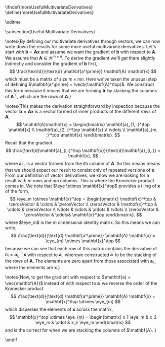 \ifndef{moreUsefulMultivariateDerivatives}
\define{moreUsefulMultivariateDerivatives}

\editme

\subsection{Useful Multivariate Derivatives}

\notes{By defining our multivariate derivatives through vectors, we
can now write down the results for some more useful multivariate
derivatives. Let's start with $\mathbf{b} = \mathbf{A}\mathbf{x}$ and
assume we want the gradient of $\mathbf{b}$ with respect to
$\mathbf{A}$. We assume that $\mathbf{A} \in \Re^{m\times n}$. To
derive the gradient we'll get there slightly indirectly and consider
the gradient of $\mathbf{b}$ first,
$$
\frac{\text{d}}{\text{d} \mathbf{a^\prime}} \mathbf{A} \mathbf{x}
$$
which must be a matrix of size $m \times mn$. Here we've taken the
unusual step of defining $\mathbf{a^\prime} =
\vecb{\mathbf{A}^\top}$. We construct this form because it means that
we are forming $\mathbf{a}^\prime$ by stacking the columns of
$\mathbf{A}^\top$, which are the rows of $\mathbf{A}$.}

\notes{This makes the derivation straightforward by inspection because
the vector $\mathbf{b} = \mathbf{A}\mathbf{x}$ is a vector formed of
inner products of the different *rows* of $\mathbf{A}$,
$$
\mathbf{A}\mathbf{x} = \begin{bmatrix}
\mathbf{a}_{1, :}^\top \mathbf{x} \\
\mathbf{a}_{2, :}^\top \mathbf{x} \\
\vdots \\
\mathbf{a}_{m, :}^\top \mathbf{x}
\end{bmatrix}.
$$
Recall that the gradient 
$$
\frac{\text{d}\mathbf{a}_{i,:}^\top \mathbf{x}}{\text{d}\mathbf{a}_{i,:}} = \mathbf{x},
$$ 
where $\mathbf{a}_{i, :}$ is a vector formed from the $i$th column of $\mathbf{A}$. So this means means that we should expect our result to consist only of repeated versions of $\mathbf{x}$. From our definition of vector derivatives, we know we are looking for a result with $m$ rows and $nm$ columns. This is where the Kronecker product comes in. We note that $\eye \otimes \mathbf{x}^\top$ provides a tiling of $\mathbf{x}$ of the form,
$$
\eye_m \otimes \mathbf{x}^\top = \begin{bmatrix}
\mathbf{x}^\top & \zerosVector & \cdots & \zerosVector \\
\zerosVector & \mathbf{x}^\top & \cdots & \zerosVector \\
\vdots & \vdots & \ddots & \vdots \\
\zerosVector & \zerosVector & \cdots& \mathbf{x}^\top
\end{bmatrix}.
$$
where $\eye_m$ is the $m$ dimensional identity matrix. So this means
we can write,
$$
\frac{\text{d}}{\text{d} \mathbf{a^\prime}} \mathbf{A} \mathbf{x} = \eye_{m} \otimes \mathbf{x}^\top
$$
because we can see that each row of this matrix contains the derivative of $b_i = \mathbf{a}_{i, :}^\top \mathbf{x}$ with respect to $\mathbf{a}^\prime$, wherewe constructed $\mathbf{a}^\prime$ to be the stacking of the *rows* of $\mathbf{A}$. The elements are zero apart from those associated with $\mathbf{a}_{i, :}$ where the elements are $\mathbf{x}$.}

\notes{Now, to get the gradient with respect to $\mathbf{a} = \vec{\mathbf{A}}$ instead of with respect to $\mathbf{a}^\prime$ we reverse the order of the Kronecker product
$$
\frac{\text{d}}{\text{d} \mathbf{a^\prime}} \mathbf{A} \mathbf{x} = \mathbf{x}^\top \otimes \eye_{m} 
$$
which disperses the elements of $\mathbf{x}$ across the matrix,
$$
\mathbf{x}^\top \otimes \eye_{m}  = \begin{bmatrix}
x_1 \eye_m & x_2 \eye_m & \cdot & x_n \eye_m
\end{bmatrix}
$$ 
and is the correct for when we are stacking the columns of $\mathbf{A}.
}

\endif
